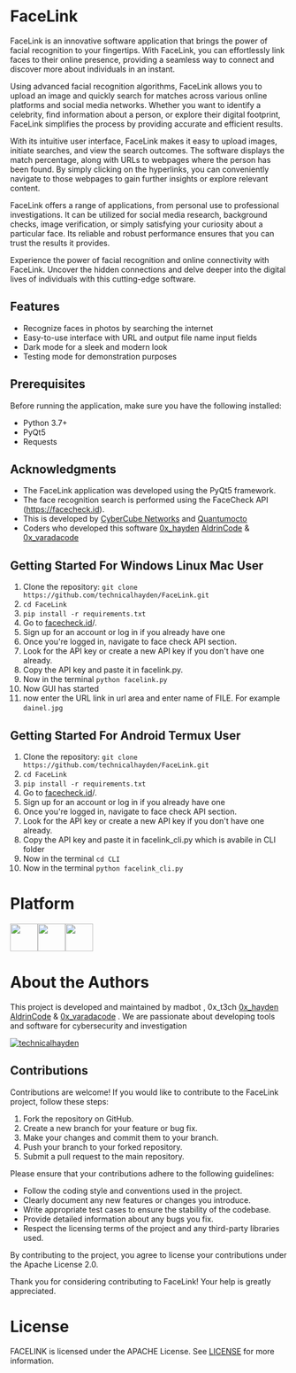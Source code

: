 # FaceLink

FaceLink is an innovative software application that brings the power of facial recognition to your fingertips. With FaceLink, you can effortlessly link faces to their online presence, providing a seamless way to connect and discover more about individuals in an instant.

Using advanced facial recognition algorithms, FaceLink allows you to upload an image and quickly search for matches across various online platforms and social media networks. Whether you want to identify a celebrity, find information about a person, or explore their digital footprint, FaceLink simplifies the process by providing accurate and efficient results.

With its intuitive user interface, FaceLink makes it easy to upload images, initiate searches, and view the search outcomes. The software displays the match percentage, along with URLs to webpages where the person has been found. By simply clicking on the hyperlinks, you can conveniently navigate to those webpages to gain further insights or explore relevant content.

FaceLink offers a range of applications, from personal use to professional investigations. It can be utilized for social media research, background checks, image verification, or simply satisfying your curiosity about a particular face. Its reliable and robust performance ensures that you can trust the results it provides.

Experience the power of facial recognition and online connectivity with FaceLink. Uncover the hidden connections and delve deeper into the digital lives of individuals with this cutting-edge software.
## Features

- Recognize faces in photos by searching the internet
- Easy-to-use interface with URL and output file name input fields
- Dark mode for a sleek and modern look
- Testing mode for demonstration purposes

## Prerequisites

Before running the application, make sure you have the following installed:

- Python 3.7+
- PyQt5
- Requests

## Acknowledgments

- The FaceLink application was developed using the PyQt5 framework.
- The face recognition search is performed using the FaceCheck API (https://facecheck.id).
- This is developed by  [CyberCube Networks](https://github.com/cybercubenetwork)  and  [Quantumocto](https://github.com/Quantumocto)
- Coders who developed this software [0x_hayden](https://github.com/technicalhayden/)   [AldrinCode](https://github.com/AldrinCode)  &   [0x_varadacode](https://github.com/0x_varadacode)  

## Getting Started For Windows Linux Mac User

1. Clone the repository: `git clone https://github.com/technicalhayden/FaceLink.git`
2. `cd FaceLink `<br>
3. `pip install -r requirements.txt`<br>
4. Go to [facecheck.id](https://facecheck.id/)/.
5. Sign up for an account or log in if you already have one
6. Once you're logged in, navigate to face check API section.
7. Look for the API key or create a new API key if you don't have one already.
8. Copy the API key and paste it in facelink.py.
9. Now in the terminal `python facelink.py`<br>
10. Now GUI has started 
11. now enter the URL link in url area and enter name of FILE. For example  `dainel.jpg`

## Getting Started For Android Termux User

1. Clone the repository: `git clone https://github.com/technicalhayden/FaceLink.git`
2. `cd FaceLink `<br>
3. `pip install -r requirements.txt`<br>
4. Go to [facecheck.id](https://facecheck.id/)/.
5. Sign up for an account or log in if you already have one
6. Once you're logged in, navigate to face check API section.
7. Look for the API key or create a new API key if you don't have one already.
8. Copy the API key and paste it in facelink_cli.py which is avabile in CLI folder
9. Now in the terminal `cd CLI`<br>
10. Now in the terminal `python facelink_cli.py`<br>
# Platform

<img src ="https://github.com/technicalhayden/technicalhayden.github.io/blob/45fa79c29809608b65c1fabefe9423cd12c47310/images/linux.png" width ="50" height ="50" algin ="center"/><img src ="https://github.com/technicalhayden/technicalhayden.github.io/blob/45fa79c29809608b65c1fabefe9423cd12c47310/images/macos.png" width ="50" height ="50" algin ="center"/><img src ="https://github.com/technicalhayden/technicalhayden.github.io/blob/45fa79c29809608b65c1fabefe9423cd12c47310/images/windows.png" width ="50" height ="50" algin ="center"/>
##
# About the Authors

This project is developed and maintained by madbot , 0x_t3ch [0x_hayden](https://github.com/technicalhayden/)   [AldrinCode](https://github.com/AldrinCode)  &   [0x_varadacode](https://github.com/0x_varadacode)  . We are passionate about developing tools and software for cybersecurity and investigation

<p align="left"> <a href="https://twitter.com/0x_t3ch" target="blank"><img src="https://img.shields.io/twitter/follow/0x_t3ch?logo=twitter&style=for-the-badge" alt="technicalhayden" /></a> </p>


## Contributions
Contributions are welcome! If you would like to contribute to the FaceLink project, follow these steps:

1. Fork the repository on GitHub.
2. Create a new branch for your feature or bug fix.
3. Make your changes and commit them to your branch.
4. Push your branch to your forked repository.
5. Submit a pull request to the main repository.

Please ensure that your contributions adhere to the following guidelines:

- Follow the coding style and conventions used in the project.
- Clearly document any new features or changes you introduce.
- Write appropriate test cases to ensure the stability of the codebase.
- Provide detailed information about any bugs you fix.
- Respect the licensing terms of the project and any third-party libraries used.

By contributing to the project, you agree to license your contributions under the Apache License 2.0.

Thank you for considering contributing to FaceLink! Your help is greatly appreciated.

  # License
  FACELINK is licensed under the APACHE License. See [LICENSE](LICENSE) for more information.
